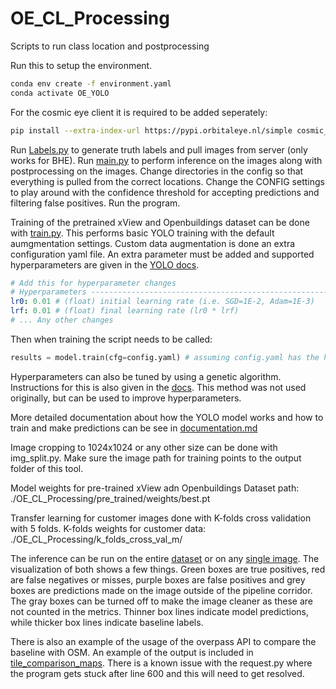 # OE_CL_Processing
Scripts to run class location and postprocessing 

Run this to setup the environment.
```bash
conda env create -f environment.yaml
conda activate OE_YOLO
```

For the cosmic eye client it is required to be added seperately:
```bash
pip install --extra-index-url https://pypi.orbitaleye.nl/simple cosmic_eye_client
```

Run [Labels.py](Labels.py) to generate truth labels and pull images from server (only works for BHE). 
Run [main.py](main.py) to perform inference on the images along with postprocessing on the images. Change directories in the config so that everything is pulled from the correct locations. 
Change the CONFIG settings to play around with the confidence threshold for accepting predictions and filtering false positives. 
Run the program.

Training of the pretrained xView and Openbuildings dataset can be done with [train.py](train.py). This performs basic YOLO training with the default aumgmentation settings. Custom data augmentation is done an extra configuration yaml file. An extra parameter must be added and supported hyperparameters are given in the [YOLO docs](https://docs.ultralytics.com/modes/train/#augmentation-settings-and-hyperparameters).
```yaml
# Add this for hyperparameter changes
# Hyperparameters ------------------------------------------------------------------------------------------------------
lr0: 0.01 # (float) initial learning rate (i.e. SGD=1E-2, Adam=1E-3)
lrf: 0.01 # (float) final learning rate (lr0 * lrf)
# ... Any other changes
```

Then when training the script needs to be called:
```python
results = model.train(cfg=config.yaml) # assuming config.yaml has the hyperparameter changes
```

Hyperparameters can also be tuned by using a genetic algorithm. Instructions for this is also given in the [docs](https://docs.ultralytics.com/guides/hyperparameter-tuning/). This method was not used originally, but can be used to improve hyperparameters.

More detailed documentation about how the YOLO model works and how to train and make predictions can be see in [documentation.md](documentation.md)

Image cropping to 1024x1024 or any other size can be done with img_split.py. Make sure the image path for training points to the output folder of this tool.

Model weights for pre-trained xView adn Openbuildings Dataset path: ./OE_CL_Processing/pre_trained/weights/best.pt

Transfer learning for customer images done with K-folds cross validation with 5 folds.
K-folds weights for customer data: ./OE_CL_Processing/k_folds_cross_val_m/

The inference can be run on the entire [dataset](main.py) or on any [single image](single_image.py). The visualization of both shows a few things. Green boxes are true positives, red are false negatives or misses, purple boxes are false positives and grey boxes are predictions made on the image outside of the pipeline corridor. The gray boxes can be turned off to make the image cleaner as these are not counted in the metrics. Thinner box lines indicate model predictions, while thicker box lines indicate baseline labels.

There is also an example of the usage of the overpass API to compare the baseline with OSM. An example of the output is included in [tile_comparison_maps](OSM_comparison/tile_comparison_maps/). There is a known issue with the request.py where the program gets stuck after line 600 and this will need to get resolved.